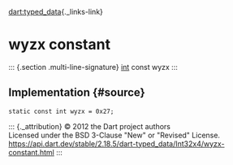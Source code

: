 [dart:typed\_data](../../dart-typed_data/dart-typed_data-library){._links-link}

wyzx constant
=============

::: {.section .multi-line-signature}
[int](../../dart-core/int-class) const wyzx
:::

Implementation {#source}
--------------

``` {.language-dart data-language="dart"}
static const int wyzx = 0x27;
```

::: {._attribution}
© 2012 the Dart project authors\
Licensed under the BSD 3-Clause \"New\" or \"Revised\" License.\
<https://api.dart.dev/stable/2.18.5/dart-typed_data/Int32x4/wyzx-constant.html>
:::
